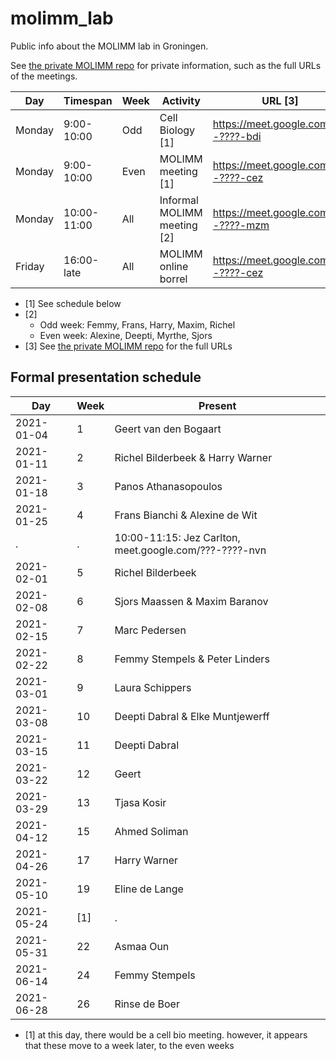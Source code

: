 # molimm_lab

Public info about the MOLIMM lab in Groningen.

See [the private MOLIMM repo](https://github.com/richelbilderbeek/molimm_lab_private)
for private information, such as the full URLs of the meetings.

Day   |Timespan   |Week|Activity                                                 |URL [3]
------|-----------|----|---------------------------------------------------------|------------------------------------
Monday| 9:00-10:00|Odd |Cell Biology [1]                                         |https://meet.google.com/???-????-bdi
Monday| 9:00-10:00|Even|MOLIMM meeting [1]                                       |https://meet.google.com/???-????-cez
Monday|10:00-11:00|All |Informal MOLIMM meeting [2]                              |https://meet.google.com/???-????-mzm
Friday|16:00-late |All |MOLIMM online borrel                                     |https://meet.google.com/???-????-cez

 * [1] See schedule below
 * [2] 
    * Odd week: Femmy, Frans, Harry, Maxim, Richel
    * Even week: Alexine, Deepti, Myrthe, Sjors
 * [3] See [the private MOLIMM repo](https://github.com/richelbilderbeek/molimm_lab_private)
   for the full URLs

## Formal presentation schedule

Day       |Week|Present
----------|----|-------------------------------------------
2021-01-04| 1  |Geert van den Bogaart
2021-01-11| 2  |Richel Bilderbeek & Harry Warner
2021-01-18| 3  |Panos Athanasopoulos
2021-01-25| 4  |Frans Bianchi & Alexine de Wit
.         | .  |10:00-11:15: Jez Carlton, meet.google.com/???-????-nvn 
2021-02-01| 5  |Richel Bilderbeek
2021-02-08| 6  |Sjors Maassen & Maxim Baranov
2021-02-15| 7  |Marc Pedersen
2021-02-22| 8  |Femmy Stempels & Peter Linders
2021-03-01| 9  |Laura Schippers
2021-03-08|10  |Deepti Dabral & Elke Muntjewerff
2021-03-15|11  |Deepti Dabral
2021-03-22|12  |Geert
2021-03-29|13  |Tjasa Kosir
2021-04-12|15  |Ahmed Soliman
2021-04-26|17  |Harry Warner
2021-05-10|19  |Eline de Lange
2021-05-24|[1] |.
2021-05-31|22  |Asmaa Oun
2021-06-14|24  |Femmy Stempels
2021-06-28|26  |Rinse de Boer

 * [1] at this day, there would be a cell bio meeting.
       however, it appears that these move to a week later,
       to the even weeks

